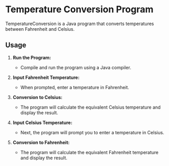 # Temperature Conversion Program
TemperatureConversion is a Java program that converts temperatures between Fahrenheit and Celsius.

## Usage

1. **Run the Program:**
   - Compile and run the program using a Java compiler.

2. **Input Fahrenheit Temperature:**
   - When prompted, enter a temperature in Fahrenheit.

3. **Conversion to Celsius:**
   - The program will calculate the equivalent Celsius temperature and display the result.

4. **Input Celsius Temperature:**
   - Next, the program will prompt you to enter a temperature in Celsius.

5. **Conversion to Fahrenheit:**
   - The program will calculate the equivalent Fahrenheit temperature and display the result.
